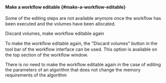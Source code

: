 #### Make a workflow editable {#make-a-workflow-editable}

Some of the editing steps are not available anymore once the workﬂow has been executed and the volumes have been allocated.

Discard volumes, make workflow editable again

To make the workﬂow editable again, the &quot;Discard volumes&quot; button in the tool bar of the workﬂow interface can be used. This option is available on the top section of the workflow window.

There is no need to make the workflow editable again in the case of editing the parameters of an algorithm that does not change the memory requirements of the algorithm